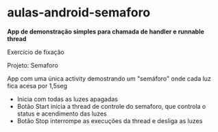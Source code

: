 # aulas-android-semaforo
**App de demonstração simples para chamada de handler e runnable thread**

Exercício de fixação

Projeto: Semaforo

App com uma única activity demostrando um "semáforo" onde cada luz fica acesa por 1,5seg
* Inicia com todas as luzes apagadas
* Botão Start inicia a thread de controle do semaforo, que controla o status e acendimento das luzes
* Botão Stop interrompe as execuções da thread e desliga as luzes

